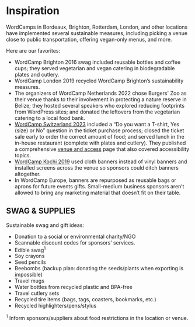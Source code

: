 # Inspiration

WordCamps in Bordeaux, Brighton, Rotterdam, London, and other locations have implemented several sustainable measures, including picking a venue close to public transportation, offering vegan-only menus, and more.

Here are our favorites: 

- WordCamp Brighton 2016 swag included reusable bottles and coffee cups; they served vegetarian and vegan catering in biodegradable plates and cutlery. 
- WordCamp London 2019 recycled WordCamp Brighton’s sustainability measures.  
- The organizers of WordCamp Netherlands 2022 chose  Burgers' Zoo as their venue thanks to their involvement in protecting a nature reserve in Belize; they hosted several speakers who explored reducing footprints from WordPress sites; and donated the leftovers from the vegetarian catering to a local food bank. 
- [WordCamp Switzerland 2023](https://app.slack.com/client/T024MFP4J/C03JNV77Y57) included a “Do you want a T-shirt, Yes (size) or No” question in the ticket purchase process; closed the ticket sale early to order the correct amount of food; and served lunch in the in-house restaurant (complete with plates and cutlery). They published a comprehensive [venue and access](https://switzerland.wordcamp.org/2023/venue-and-access/) page that also covered accessibility topics. 
- [WordCamp Kochi 2019](https://kochi.wordcamp.org/2019/gearing-up-for-an-an-eco-friendly-wordcamp-kochi/) used cloth banners instead of vinyl banners and installed screens across the venue so sponsors could ditch banners altogether.
- In WordCamp Europe, banners are repurposed as reusable bags or aprons for future events gifts. Small-medium business sponsors aren’t allowed to bring any marketing material that doesn’t fit on their table.

## SWAG & SUPPLIES

Sustainable swag and gift ideas:

- Donation to a social or environmental charity/NGO
- Scannable discount codes for sponsors’ services.
- Edible swag<sup>1</sup>
- Soy crayons
- Seed pencils
- Beebombs (backup plan: donating the seeds/plants when exporting is impossible)
- Travel mugs
- Water bottles from recycled plastic and BPA-free
- Travel cutlery sets
- Recycled tire items (bags, tags, coasters, bookmarks, etc.)
- Recycled highlighters/pens/stylus

<sup>1</sup> Inform sponsors/suppliers about food restrictions in the location or venue.

